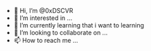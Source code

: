 - 👋 Hi, I’m @0xDSCVR
- 👀 I’m interested in ...
- 🌱 I’m currently learning that i want to learning
- 💞️ I’m looking to collaborate on ...
- 📫 How to reach me ...

<!---
0xDSCVR/0xDSCVR is a ✨ special ✨ repository because its `README.md` (this file) appears on your GitHub profile.
You can click the Preview link to take a look at your changes.
--->
